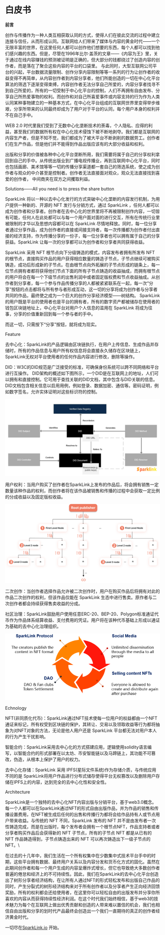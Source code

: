 # 白皮书

**前言**&#x20;

创作与传播作为一种人类互相获取认同的方式，使得人们在彼此交流的过程中建立连接与信任，从而形成认同。互联网给人们带来了媒体与内容的黄金时代——一个无限丰富的世界，在这里任何人都可以创作他们想要的东西，每个人都可以找到他们感兴趣的东西。但是，尽管在1996年比尔·盖茨的文章——《内容为王》里，关于通过在线内容赚钱的预测被证明是正确的，但大部分的钱都绕过了创造内容的创作者，而是落在了聚合这些内容的平台的口袋里。 与此同时，大型互联网公司平台的兴起，平台数据流量限制、创作分享内容限制等等一系列的行为让创作者的收益变得不再简单，从内容创作者到内容分享者，他们所能创造的一切在中心化平台算法的筛选下逐渐变得束缚，内容创作者无法分享自己所爱的，内容分享者找寻不到自己所爱的，所有的一切受制于中心化平台的控制，人们不再拥有自由发布、分享自己所热爱事物的权利。而创作和对自己所喜爱事件或内容支持的行为作为人类认同某种事物建立的一种基本方式，在中心化平台组成的互联网世界里变得举步维艰，分享所带来的认同最终却成为了用户对于平台的认同，每个用户本身的权利并不在自己手中。

WEB 2.0 时代里我们受到了无数中心化垄断技术的荼毒，个人隐私、应得的利益，甚至我们的数据所有权在中心化技术侵蚀下被不断地剥夺。我们都是互联网的内容生产者，但是不知不觉，我们都成为了被大平台不断剥削的数据劳工。创作者们在生产作品，但是他们并不能得到作品出版应该有的大部分收益和权利。

出版和分享的价值被各种中心化平台垄断所用，我们需要将属于自己的分享权利拿回到自己的手中。从传统出版业到广播电视传播业，再到互联网中心化平台，同时也包括画廊、美术馆等等一切的传播分享渠道都一套自己的筛选系统，使之成为创作者与观众的中介甚至是控制者。创作者无法直接面对观众，观众无法直接找到喜爱的创作者， 中间商夹在双方之间攫取利益。



Solutions——All you need is to press the share button

SparkLink 将以一种以去中心化发行的方式突破中心化垄断的内容发行机制，为用户提供一种新的、开源的 NFT 发行与分销方式，通过 SparkLink ，任何人都可以成为创作者和分享者。创作者在去中心化的世界里将不再被限制创作内容，一切皆有可能，任何人在此处都可以与每一个用户面对面的进行交互，所有在传统行业里被限制的才华以及思想内容都可以在 SparkLink 尽情地释放。同时，每一位分享者通过分享作品，成为创作者的直接或间接支持者，每一次传播都为创作者付出直接的经济支持，作为传播分享的一份子，每一位分享者也可以拥有属于自己的分享获益。SparkLink 让每一次的分享都可以为创作者和分享者共同获得收益。

SparkLink 采用 NFT 根节点向下分级铸造的模式，内容发布者拥有所发布 NFT 的根节点，直接购买作品的用户获得相应数量的铸造子节点，子节点继续可被购买铸造，成功后形成新的子节点。在由根节点向外拓展的子节点形成的链条上，每一位节点拥有者都将获得他们节点下面的所有子节点铸造的收益抽成，而拥有根节点的用户将会在每一个下级节点的出售利润中或者固定版权费和节点收益抽成。从创作者到分享者，每一个参与作品传播分享的人都被紧紧联系在一起，每一次“分享”按钮的点击都将与所有参与者形成互动，这一切的分享将成为创作者与分享者共同的作品，最终使之成为一个巨大的创作分享经济模型——树结构。 SparkLink 的用户既是平台的使用者也是平台的拥有者，所有的数字资产都被储存在使用者的钱包区块链地址上，中心化平台对用户个人信息的滥用在 SparkLink 将成为往事，分享的价值重新回到每一个参与者的手中。

而这一切，只需按下“分享”按钮，就将成为现实。



Feature

去中心化：SparkLink的产品逻辑由区块链执行，在用户上传信息、生成作品并存储时，所有的作品信息与用户所有权信息将会直接永久储存在区块链上，SparkLink无权对平台使用者的任何作品内容进行修改，删除等操作。

DID：W3C的DID规范是广泛接受的标准，可确保身份系统可以跨不同网络和平台进行互操作。 DID架构的概述如下图所示，一个DID是在互联网上的地址，人们可以拥有和直接控制。它可用于查找关联的DID文档，其中包含与DID关联的信息。DID文档包含相关信息以启用用例，例如登录、数据加密、通信等。密码证明，例如数字签名，允许实体证明对这些标识符的控制。

![](<.gitbook/assets/image (6) (1).png>)

用户权利：当用户购买了创作者在SparkLink上发布的作品后，将会拥有销售一定数量该种作品的权利，而创作者将在该作品被销售和传播的过程中会获取一定比例的分成收益以及固定版权收益。

![](<.gitbook/assets/Group 364 (2).png>)

二次创作：当创作者选择作品允许被二次创作时，用户在购买作品后将拥有对此的作品二次创作的权利，但该作品仅能在 SparkLink 生态中进行售卖。原作者与二次创作者都会持续获得售卖收益的分成。

社区治理：SparkLink鼓励用户使用任意ERC-20、BEP-20、Polygon标准通证代币作为作品体系结算收益、支付费用的凭证。用户将在该种代币基础上形成以通证为基础的去中心化治理组织。

![](<.gitbook/assets/image (3).png>)

Echnology

NFT(非同质化代币)：SparkLink通过NFT技术使每一位用户的权益都由一个NFT通证来标记，所有权受到区块链的保护，其转让、交易以及领取收益等行为都将抽象为对NFT对象的方法，无论是他人用户还是 SparkLink 平台都无法对用户本人的行为产生干扰影响。

智能合约：SparkLink采用去中心化的方式搭建应用，逻辑使用solidity语言编写，以智能合约的形式部署在以太坊、币安智能链以及马蹄链上，其功能不可篡改，伪造，从根本上保护了用户的权力。

去中心化存储：SparkLink 采用 IPFS(星际文件系统)作为存储介质，与传统应用不同的是 SparkLink将用户作品进行分布式储存使得平台无权篡改以及删除用户存储在IPFS上的内容，达到完全的去中心化性和安全性。



Architecture

SparkLink是一个独特的去中心化NFT内容出版与分销平台，基于web3.0概念。每一个人都可以在SparkLink通过NFT的形式自由出版作品，并为作品的销售和传播设置费用，在NFT被生成后任何的出售和传播行为都将会给作品持有人或节点用户带来收益。与传统的 NFT 不同，SparkLink 发布的 NFT 并不是由发布者一次性铸造完成，而是在出版时，每个发布者会拥有一个根节点NFT，作品支持者或者分享者购买作品后会获得新的 NFT 子节点，所有的子节点 NFT 都是从已有的 NFT 作品铸造得到，子节点铸造出来的 NFT 可以再次铸造出下一级子节点的 NFT。\


在过去的十几年中，我们生活在一个所有权集中在少数集中式技术平台手中的时期，这些平台拥有数据、最终用户关系以及内容分发和货币化方式的固化。虽然在此期间创作者和每一个用户生成的内容呈爆炸式增长，但它也导致绝大多数创作者普遍的倦怠和经济上的不可持续性。因此，我们在SparkLink的去中心化平台创造出了树形分享者经济结构，在让所有人通过NFT的形式轻松发布和出版自己作品的同时，产生分裂式的树形经济结构来对于所有创作者以及分享者产生正向经济回馈奖励，所有的权利都会还给使用者，在这里你可以轻松自由的出版发布并分享你所喜欢的内容从而获得持续性经济利润。在这个时代我们始终相信，基于web3的技术魅力为每个在互联网上做出优秀贡献和创造的人带来难以置信的机会，我们也相信自由出版和分享的划时代产品最终会创造出一个我们一直期待的真正的创作者经济黄金时代。

一切尽在[SparkLink.io](https://sparklink.io/#/) 开始。
